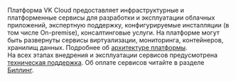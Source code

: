 Платформа VK Cloud предоставляет инфраструктурные и платформенные сервисы для разработки и эксплуатации облачных приложений, экспертную поддержку, конфигурируемые инсталляции (в том числе On-premise), консалтинговые услуги. На платформе могут быть развернуты сервисы виртуализации, мониторинга, контейнеров, хранилищ данных. Подробнее об [архитектуре платформы](/ru/intro/start/concepts/architecture/).<br>На всех этапах внедрения и эксплуатации сервисов предусмотрена [техническая поддержка](/ru/intro/start/support/). Об оплате сервисов читайте в разделе [Биллинг](/ru/intro/billing).
